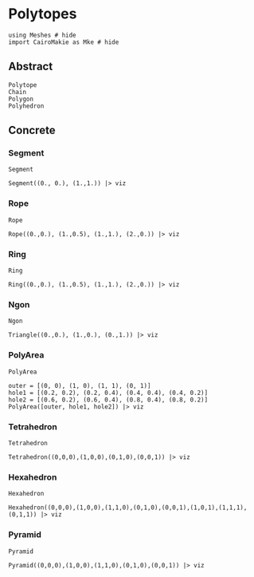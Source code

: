 # Polytopes

```@example polytopes
using Meshes # hide
import CairoMakie as Mke # hide
```

## Abstract

```@docs
Polytope
Chain
Polygon
Polyhedron
```

## Concrete

### Segment

```@docs
Segment
```

```@example polytopes
Segment((0., 0.), (1.,1.)) |> viz
```

### Rope

```@docs
Rope
```

```@example polytopes
Rope((0.,0.), (1.,0.5), (1.,1.), (2.,0.)) |> viz
```

### Ring

```@docs
Ring
```

```@example polytopes
Ring((0.,0.), (1.,0.5), (1.,1.), (2.,0.)) |> viz
```

### Ngon

```@docs
Ngon
```

```@example polytopes
Triangle((0.,0.), (1.,0.), (0.,1.)) |> viz
```

### PolyArea

```@docs
PolyArea
```

```@example polytopes
outer = [(0, 0), (1, 0), (1, 1), (0, 1)]
hole1 = [(0.2, 0.2), (0.2, 0.4), (0.4, 0.4), (0.4, 0.2)]
hole2 = [(0.6, 0.2), (0.6, 0.4), (0.8, 0.4), (0.8, 0.2)]
PolyArea([outer, hole1, hole2]) |> viz
```

### Tetrahedron

```@docs
Tetrahedron
```

```@example polytopes
Tetrahedron((0,0,0),(1,0,0),(0,1,0),(0,0,1)) |> viz
```

### Hexahedron

```@docs
Hexahedron
```

```@example polytopes
Hexahedron((0,0,0),(1,0,0),(1,1,0),(0,1,0),(0,0,1),(1,0,1),(1,1,1),(0,1,1)) |> viz
```

### Pyramid

```@docs
Pyramid
```

```@example polytopes
Pyramid((0,0,0),(1,0,0),(1,1,0),(0,1,0),(0,0,1)) |> viz
```

